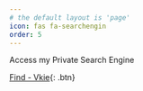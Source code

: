 ```yaml
---
# the default layout is 'page'
icon: fas fa-searchengin
order: 5
---
```


Access my Private Search Engine

[Find - Vkie](https://find.vkie.pro){: .btn}
